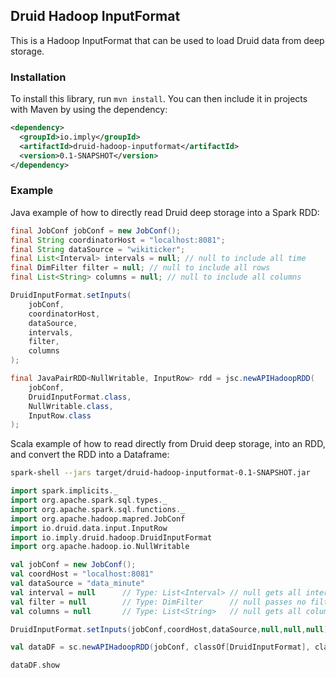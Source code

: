 ## Druid Hadoop InputFormat

This is a Hadoop InputFormat that can be used to load Druid data from deep storage.

### Installation

To install this library, run `mvn install`. You can then include it in projects with Maven by using the dependency:

```xml
<dependency>
  <groupId>io.imply</groupId>
  <artifactId>druid-hadoop-inputformat</artifactId>
  <version>0.1-SNAPSHOT</version>
</dependency>
```

### Example

Java example of how to directly read Druid deep storage into a Spark RDD:

```java
final JobConf jobConf = new JobConf();
final String coordinatorHost = "localhost:8081";
final String dataSource = "wikiticker";
final List<Interval> intervals = null; // null to include all time
final DimFilter filter = null; // null to include all rows
final List<String> columns = null; // null to include all columns

DruidInputFormat.setInputs(
    jobConf,
    coordinatorHost,
    dataSource,
    intervals,
    filter,
    columns
);

final JavaPairRDD<NullWritable, InputRow> rdd = jsc.newAPIHadoopRDD(
    jobConf,
    DruidInputFormat.class,
    NullWritable.class,
    InputRow.class
);
```


Scala example of how to read directly from Druid deep storage, into an RDD, and convert the RDD into a Dataframe:

```bash
spark-shell --jars target/druid-hadoop-inputformat-0.1-SNAPSHOT.jar
```

```scala
import spark.implicits._
import org.apache.spark.sql.types._
import org.apache.spark.sql.functions._
import org.apache.hadoop.mapred.JobConf
import io.druid.data.input.InputRow
import io.imply.druid.hadoop.DruidInputFormat
import org.apache.hadoop.io.NullWritable

val jobConf = new JobConf();
val coordHost = "localhost:8081"
val dataSource = "data_minute"
val interval = null      // Type: List<Interval> // null gets all intervals
val filter = null        // Type: DimFilter      // null passes no filters
val columns = null       // Type: List<String>   // null gets all columns

DruidInputFormat.setInputs(jobConf,coordHost,dataSource,null,null,null)

val dataDF = sc.newAPIHadoopRDD(jobConf, classOf[DruidInputFormat], classOf[NullWritable], classOf[InputRow]).map{x => x._2}.map{x => (x.getTimestamp().toString(),x.getTimestampFromEpoch(),x.getDimension("function").get(0),x.getFloatMetric("value_sum"))}.toDF("timestring","epoch","tag","sum").select(date_format($"timestring", "yyyy-MM-dd'T'hh:mm:ss:SSS'Z'") as("time"),$"epoch",$"tag",$"sum")

dataDF.show
```
